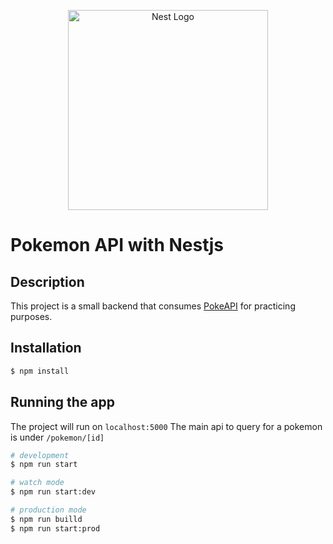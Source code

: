 <p align="center">
  <a href="http://nestjs.com/" target="blank"><img src="https://nestjs.com/img/logo_text.svg" width="320" alt="Nest Logo" /></a>
</p>

# Pokemon API with Nestjs
## Description

This project is a small backend that consumes [PokeAPI](https://pokeapi.co/) for practicing purposes.

## Installation

```bash
$ npm install
```

## Running the app

The project will run on `localhost:5000`
The main api to query for a pokemon is under `/pokemon/[id]`

```bash
# development
$ npm run start

# watch mode
$ npm run start:dev

# production mode
$ npm run builld
$ npm run start:prod
```
